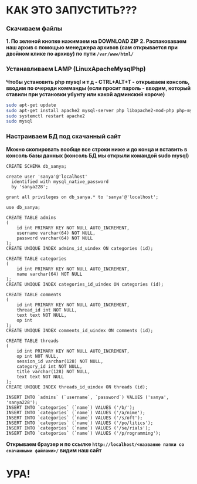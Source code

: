 # КАК ЭТО ЗАПУСТИТЬ???

### Скачиваем файлы
**1. По зеленой кнопке нажимаем на DOWNLOAD ZIP**
**2. Распаковаваем наш архив с помощью менеджера архивов (сам открывается при двойном клике по архиву) по пути `/var/www/html/`**

### Устанавливаем LAMP (LinuxApacheMysqlPhp)
**Чтобы установить php mysql и т д - CTRL+ALT+T - открываем консоль, вводим по очереди комманды (если просит пароль - вводим, который ставили при установки убунту или какой админский короче)**
```bash
sudo apt-get update
sudo apt-get install apache2 mysql-server php libapache2-mod-php php-mysql php-xml php-gd php-imap php-mysql
sudo systemctl restart apache2
sudo mysql
```

### Настраиваем БД под скачанный сайт
**Можно скопировать вообще все строки ниже и до конца и вставить в консоль базы данных (консоль БД мы открыли командой sudo mysql)**
```mysql
CREATE SCHEMA db_sanya;

create user 'sanya'@'localhost'
  identified with mysql_native_password
  by 'sanya228';

grant all privileges on db_sanya.* to 'sanya'@'localhost';

use db_sanya;

CREATE TABLE admins
(
    id int PRIMARY KEY NOT NULL AUTO_INCREMENT,
    username varchar(64) NOT NULL,
    password varchar(64) NOT NULL
);
CREATE UNIQUE INDEX admins_id_uindex ON categories (id);

CREATE TABLE categories
(
    id int PRIMARY KEY NOT NULL AUTO_INCREMENT,
    name varchar(64) NOT NULL
);
CREATE UNIQUE INDEX categories_id_uindex ON categories (id);

CREATE TABLE comments
(
    id int PRIMARY KEY NOT NULL AUTO_INCREMENT,
    thread_id int NOT NULL,
    text text NOT NULL,
    op int
);
CREATE UNIQUE INDEX comments_id_uindex ON comments (id);

CREATE TABLE threads
(
    id int PRIMARY KEY NOT NULL AUTO_INCREMENT,
    op int NOT NULL,
    session_id varchar(128) NOT NULL,
    category_id int NOT NULL,
    title varchar(128) NOT NULL,
    text text NOT NULL
);
CREATE UNIQUE INDEX threads_id_uindex ON threads (id);

INSERT INTO `admins` (`username`, `password`) VALUES ('sanya', 'sanya228');
INSERT INTO `categories` (`name`) VALUES ('/b/');
INSERT INTO `categories` (`name`) VALUES ('/a/nime');
INSERT INTO `categories` (`name`) VALUES ('/s/oft');
INSERT INTO `categories` (`name`) VALUES ('/po/litics');
INSERT INTO `categories` (`name`) VALUES ('/se/rials');
INSERT INTO `categories` (`name`) VALUES ('/p/rogramming');
```
**Открываем браузер и по ссылке `http://localhost/<название папки со скачанными файлами>/` видим наш сайт**

# УРА!
